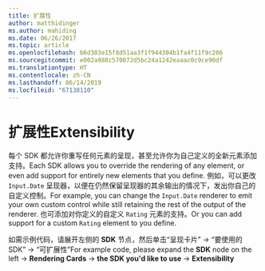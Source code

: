 ```yaml
---
title: 扩展性
author: matthidinger
ms.author: mahiding
ms.date: 06/26/2017
ms.topic: article
ms.openlocfilehash: b6d303e15f8d51aa3f1f944304b1fa4f11f9c206
ms.sourcegitcommit: e002a988c570072d5bc24a1242eaaac0c9ce90df
ms.translationtype: HT
ms.contentlocale: zh-CN
ms.lasthandoff: 06/14/2019
ms.locfileid: "67138110"
---
```

# <a name="extensibility"></a><span data-ttu-id="e8e47-102">扩展性</span><span class="sxs-lookup"><span data-stu-id="e8e47-102">Extensibility</span></span>

<span data-ttu-id="e8e47-103">每个 SDK 都允许你重写任何元素的呈现，甚至允许你为自己定义的全新元素添加支持。</span><span class="sxs-lookup"><span data-stu-id="e8e47-103">Each SDK allows you to override the rendering of any element, or even add support for entirely new elements that you define.</span></span>  <span data-ttu-id="e8e47-104">例如，可以更改 `Input.Date` 呈现器，以便在仍然保留呈现器的其余输出的情况下，发出你自己的自定义控制。</span><span class="sxs-lookup"><span data-stu-id="e8e47-104">For example, you can change the `Input.Date` renderer to emit your own custom control while still retaining the rest of the output of the renderer.</span></span> <span data-ttu-id="e8e47-105">也可添加对你定义的自定义 `Rating` 元素的支持。</span><span class="sxs-lookup"><span data-stu-id="e8e47-105">Or you can add support for a custom `Rating` element to you define.</span></span>

<span data-ttu-id="e8e47-106">如需示例代码，请展开左侧的 **SDK** 节点，然后单击“呈现卡片”   -> “要使用的 SDK”   ->   “可扩展性”</span><span class="sxs-lookup"><span data-stu-id="e8e47-106">For example code, please expand the **SDK** node on the left -> **Rendering Cards** -> **the SDK you'd like to use** -> **Extensibility**</span></span>

